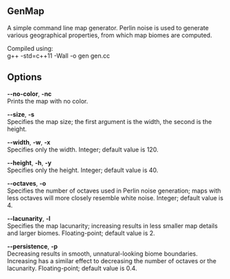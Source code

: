 ## GenMap
A simple command line map generator. Perlin noise is used to generate various geographical properties, from which map biomes are computed.

Compiled using:<br>
g++ -std=c++11 -Wall -o gen gen.cc

## Options
<b>--no-color</b>, <b>-nc</b><br>
Prints the map with no color.

<b>--size</b>, <b>-s</b><br>
Specifies the map size; the first argument is the width, the second is the height.

<b>--width</b>, <b>-w</b>, <b>-x</b><br>
Specifies only the width. Integer; default value is 120.

 <b>--height</b>, <b>-h</b>, <b>-y</b><br>
Specifies only the height. Integer; default value is 40.

<b>--octaves</b>, <b>-o</b><br>
Specifies the number of octaves used in Perlin noise generation; maps with less octaves will more closely resemble white noise. Integer; default value is 4.

<b>--lacunarity</b>, <b>-l</b><br>
Specifies the map lacunarity; increasing results in less smaller map details and larger biomes. Floating-point; default value is 2.

<b>--persistence</b>, <b>-p</b><br>
Decreasing results in smooth, unnatural-looking biome boundaries. Increasing has a similar effect to decreasing the number of octaves or the lacunarity. Floating-point; default value is 0.4.
